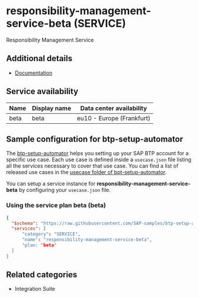 # responsibility-management-service-beta (SERVICE)

Responsibility Management Service

## Additional details
- [Documentation](https://help.sap.com/viewer/product/DRAFT/RESPONSIBILITY_MANAGEMENT/1.0/en-US)

## Service availability

| Name | Display name | Data center availability  |
|------|----------------|---------------------------|
|  beta  |  beta  | eu10 - Europe (Frankfurt)  |

## Sample configuration for btp-setup-automator

The [btp-setup-automator](https://github.com/SAP-samples/btp-setup-automator) helps you setting up your SAP BTP account for a specific use case. Each use case is defined inside a `usecase.json` file listing all the services necessary to cover that use case. You can find a list of released use cases in the [usecase folder of bpt-setup-automator](https://github.com/SAP-samples/btp-setup-automator/tree/main/usecases).

You can setup a service instance for **responsibility-management-service-beta** by configuring your `usecase.json` file.

### Using the service plan **beta** (beta)

```json
{
  "$schema": "https://raw.githubusercontent.com/SAP-samples/btp-setup-automator/main/libs/btpsa-usecase.json",
  "services": [
      "category": "SERVICE",
      "name": "responsibility-management-service-beta",
      "plan: "beta"
  ]
}
```


## Related categories
- Integration Suite